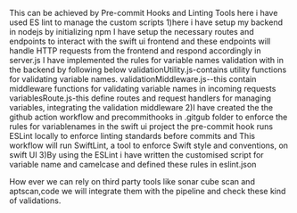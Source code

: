 This can be achieved by Pre-commit Hooks and Linting Tools here i have used ES lint to manage the custom scripts
1)here i have setup my backend in nodejs  by initializing npm 
I have setup the necessary routes and endpoints to interact with the swift ui frontend and these endpoints will handle HTTP requests from the frontend and respond accordingly in server.js 
I have implemented the rules for variable names validation with in the backend by following below
validationUtility.js-contains utility functions for validating variable names.
validationMiddleware.js--this contain middleware functions for validating variable names in incoming requests
variablesRoute.js-this define routes and request handlers for managing variables, integrating the validation middleware
2)I have created the  the github action workflow and precommithooks in .gitgub folder to enforce the rules for variablenames in the swift ui project the pre-commit hook runs ESLint locally to enforce linting standards before commits and This workflow will run SwiftLint, a tool to enforce Swift style and conventions, on swift UI
3)By using the ESLint i have written the customised script for variable name and camelcase and defined these rules in eslint.json 

How ever we can rely on third party tools like sonar cube scan and aptscan,code we will integrate them with the pipeline and check these kind of validations.
